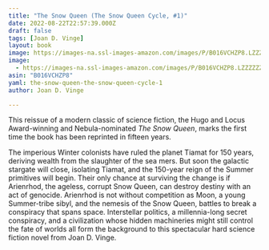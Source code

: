 ```yaml
---
title: "The Snow Queen (The Snow Queen Cycle, #1)"
date: 2022-08-22T22:57:39.000Z
draft: false
tags: [Joan D. Vinge]
layout: book
image: https://images-na.ssl-images-amazon.com/images/P/B016VCHZP8.LZZZZZZZ.jpg
image: 
  - https://images-na.ssl-images-amazon.com/images/P/B016VCHZP8.LZZZZZZZ.jpg
asin: "B016VCHZP8"
yaml: the-snow-queen-the-snow-queen-cycle-1
author: Joan D. Vinge

---
```


This reissue of a modern classic of science fiction, the Hugo and Locus Award-winning and Nebula-nominated *The Snow Queen*, marks the first time the book has been reprinted in fifteen years.

The imperious Winter colonists have ruled the planet Tiamat for 150 years, deriving wealth from the slaughter of the sea mers. But soon the galactic stargate will close, isolating Tiamat, and the 150-year reign of the Summer primitives will begin. Their only chance at surviving the change is if Arienrhod, the ageless, corrupt Snow Queen, can destroy destiny with an act of genocide. Arienrhod is not without competition as Moon, a young Summer-tribe sibyl, and the nemesis of the Snow Queen, battles to break a conspiracy that spans space. Interstellar politics, a millennia-long secret conspiracy, and a civilization whose hidden machineries might still control the fate of worlds all form the background to this spectacular hard science fiction novel from Joan D. Vinge.